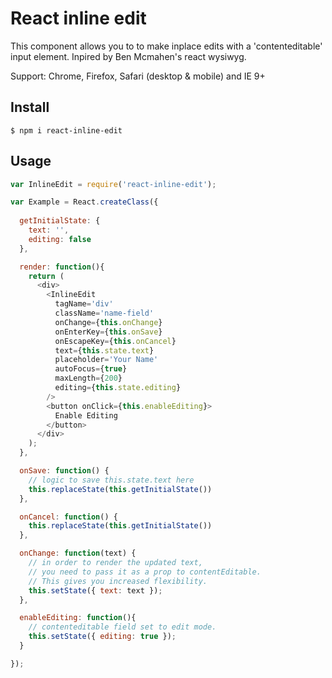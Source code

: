 # React inline edit

This component allows you to to make inplace edits with a 'contenteditable' input element.
Inpired by Ben Mcmahen's react wysiwyg.

Support: Chrome, Firefox, Safari (desktop & mobile) and IE 9+

## Install

```
$ npm i react-inline-edit
```

## Usage

```javascript
var InlineEdit = require('react-inline-edit');

var Example = React.createClass({
  
  getInitialState: {
    text: '',
    editing: false
  },

  render: function(){
    return (
      <div>
        <InlineEdit
          tagName='div'
          className='name-field'
          onChange={this.onChange}
          onEnterKey={this.onSave}
          onEscapeKey={this.onCancel}
          text={this.state.text}
          placeholder='Your Name'
          autoFocus={true}
          maxLength={200}
          editing={this.state.editing}
        />
        <button onClick={this.enableEditing}>
          Enable Editing
        </button>
      </div>
    );
  },

  onSave: function() {
    // logic to save this.state.text here
    this.replaceState(this.getInitialState())
  },

  onCancel: function() {
    this.replaceState(this.getInitialState())
  },

  onChange: function(text) {
    // in order to render the updated text,
    // you need to pass it as a prop to contentEditable.
    // This gives you increased flexibility.
    this.setState({ text: text });
  },

  enableEditing: function(){
    // contenteditable field set to edit mode.
    this.setState({ editing: true });
  }

});
```
